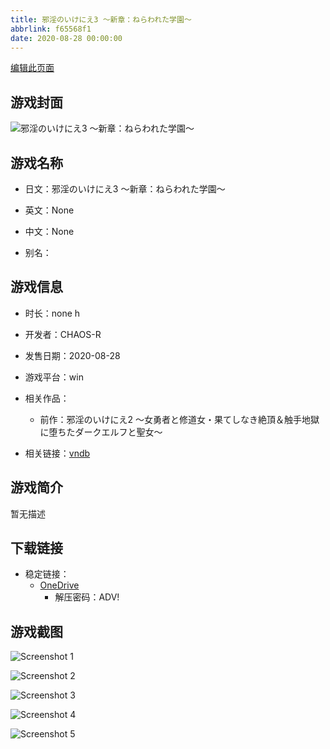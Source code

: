 ```yaml
---
title: 邪淫のいけにえ3 ～新章：ねらわれた学園～
abbrlink: f65568f1
date: 2020-08-28 00:00:00
---
```

[编辑此页面](https://github.com/ACG-3/ADV3-source/blob/main/source/_posts/games/%E9%82%AA%E6%B7%AB%E3%81%AE%E3%81%84%E3%81%91%E3%81%AB%E3%81%883%20%EF%BD%9E%E6%96%B0%E7%AB%A0%EF%BC%9A%E3%81%AD%E3%82%89%E3%82%8F%E3%82%8C%E3%81%9F%E5%AD%A6%E5%9C%92%EF%BD%9E.md)

## 游戏封面

![邪淫のいけにえ3 ～新章：ねらわれた学園～](https://pan.timero.xyz/onedrive/img_lib_001/%E9%82%AA%E6%B7%AB%E3%81%AE%E3%81%84%E3%81%91%E3%81%AB%E3%81%883%20%EF%BD%9E%E6%96%B0%E7%AB%A0%EF%BC%9A%E3%81%AD%E3%82%89%E3%82%8F%E3%82%8C%E3%81%9F%E5%AD%A6%E5%9C%92%EF%BD%9E_cover.avif)


## 游戏名称

- 日文：邪淫のいけにえ3 ～新章：ねらわれた学園～
- 英文：None
- 中文：None

- 别名：


## 游戏信息

- 时长：none h
- 开发者：CHAOS-R
- 发售日期：2020-08-28
- 游戏平台：win
- 相关作品：
   - 前作：邪淫のいけにえ2 ～女勇者と修道女・果てしなき絶頂＆触手地獄に堕ちたダークエルフと聖女～

- 相关链接：[vndb](https://vndb.org/v29249)


## 游戏简介

暂无描述


## 下载链接

- 稳定链接：
    - [OneDrive](https://pan.timero.xyz/onedrive/adv_lib_001/%E9%82%AA%E6%B7%AB%E3%81%AE%E3%81%84%E3%81%91%E3%81%AB%E3%81%883%20%EF%BD%9E%E6%96%B0%E7%AB%A0%EF%BC%9A%E3%81%AD%E3%82%89%E3%82%8F%E3%82%8C%E3%81%9F%E5%AD%A6%E5%9C%92%EF%BD%9E)
        - 解压密码：ADV!



## 游戏截图


![Screenshot 1](https://pan.timero.xyz/onedrive/img_lib_001/%E9%82%AA%E6%B7%AB%E3%81%AE%E3%81%84%E3%81%91%E3%81%AB%E3%81%883%20%EF%BD%9E%E6%96%B0%E7%AB%A0%EF%BC%9A%E3%81%AD%E3%82%89%E3%82%8F%E3%82%8C%E3%81%9F%E5%AD%A6%E5%9C%92%EF%BD%9E_Screenshot_1.avif)

![Screenshot 2](https://pan.timero.xyz/onedrive/img_lib_001/%E9%82%AA%E6%B7%AB%E3%81%AE%E3%81%84%E3%81%91%E3%81%AB%E3%81%883%20%EF%BD%9E%E6%96%B0%E7%AB%A0%EF%BC%9A%E3%81%AD%E3%82%89%E3%82%8F%E3%82%8C%E3%81%9F%E5%AD%A6%E5%9C%92%EF%BD%9E_Screenshot_2.avif)

![Screenshot 3](https://pan.timero.xyz/onedrive/img_lib_001/%E9%82%AA%E6%B7%AB%E3%81%AE%E3%81%84%E3%81%91%E3%81%AB%E3%81%883%20%EF%BD%9E%E6%96%B0%E7%AB%A0%EF%BC%9A%E3%81%AD%E3%82%89%E3%82%8F%E3%82%8C%E3%81%9F%E5%AD%A6%E5%9C%92%EF%BD%9E_Screenshot_3.avif)

![Screenshot 4](https://pan.timero.xyz/onedrive/img_lib_001/%E9%82%AA%E6%B7%AB%E3%81%AE%E3%81%84%E3%81%91%E3%81%AB%E3%81%883%20%EF%BD%9E%E6%96%B0%E7%AB%A0%EF%BC%9A%E3%81%AD%E3%82%89%E3%82%8F%E3%82%8C%E3%81%9F%E5%AD%A6%E5%9C%92%EF%BD%9E_Screenshot_4.avif)

![Screenshot 5](https://pan.timero.xyz/onedrive/img_lib_001/%E9%82%AA%E6%B7%AB%E3%81%AE%E3%81%84%E3%81%91%E3%81%AB%E3%81%883%20%EF%BD%9E%E6%96%B0%E7%AB%A0%EF%BC%9A%E3%81%AD%E3%82%89%E3%82%8F%E3%82%8C%E3%81%9F%E5%AD%A6%E5%9C%92%EF%BD%9E_Screenshot_5.avif)

